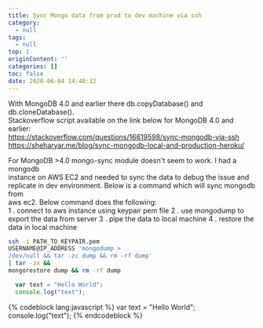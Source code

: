 ```yaml
---
title: Sync Mongo data from prod to dev machine via ssh
category:
  - null
tags:
  - null
top: 1
originContent: ''
categories: []
toc: false
date: 2020-06-04 14:40:32
---
```


With MongoDB 4.0 and earlier there db.copyDatabase() and db.cloneDatabase().<br> Stackoverflow script available on the link below for MongoDB 4.0 and earlier:<br>
https://stackoverflow.com/questions/16619598/sync-mongodb-via-ssh
https://sheharyar.me/blog/sync-mongodb-local-and-production-heroku/ 
<br>

For MongoDB >4.0 mongo-sync module doesn't seem to work. I had a mongodb<br> instance on AWS EC2 and needed to sync the data to debug the issue and <br>replicate in dev environment. Below is a command which will sync mongodb from<br> aws ec2. Below command does the following:
<br>
1 .  connect to aws instance using keypair pem file
2 . use mongodump to export the data from server
3 . pipe the data to local machine
4 . restore the data in local machine
<br>

```sh
ssh -i PATH_TO_KEYPAIR.pem 
USERNAME@IP_ADDRESS 'mongodump > 
/dev/null && tar -zc dump && rm -rf dump' 
| tar -zx && 
mongorestore dump && rm -rf dump
```

```javascript
  var text = "Hello World";
  console.log("text");
```
{% codeblock lang:javascript %}
   var text = "Hello World";
   console.log("text");
{% endcodeblock %}
